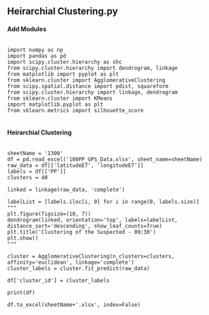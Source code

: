 ## Heirarchial Clustering.py

#### Add Modules
<pre>
<code>
import numpy as np
import pandas as pd
import scipy.cluster.hierarchy as shc
from scipy.cluster.hierarchy import dendrogram, linkage
from matplotlib import pyplot as plt
from sklearn.cluster import AgglomerativeClustering
from scipy.spatial.distance import pdist, squareform
from scipy.cluster.hierarchy import linkage, dendrogram
from sklearn.cluster import KMeans
import matplotlib.pyplot as plt
from sklearn.metrics import silhouette_score
</code>
</pre>

#### Heirarchial Clustering
<pre>
<code>
sheetName = '1300'
df = pd.read_excel('100PP_GPS_Data.xlsx', sheet_name=sheetName)
raw_data = df[['latitudeE7', 'longitudeE7']]
labels = df[['PP']]
clusters = 40

linked = linkage(raw_data, 'complete')

labelList = [labels.iloc[i, 0] for i in range(0, labels.size)]
"""
plt.figure(figsize=(10, 7))
dendrogram(linked, orientation='top', labels=labelList, distance_sort='descending', show_leaf_counts=True)
plt.title('Clustering of the Suspected - 09:30')
plt.show()
"""

cluster = AgglomerativeClustering(n_clusters=clusters, affinity='euclidean', linkage='complete')
cluster_labels = cluster.fit_predict(raw_data)

df['cluster_id'] = cluster_labels

print(df)

df.to_excel(sheetName+'.xlsx', index=False)
</pre>
</code>
